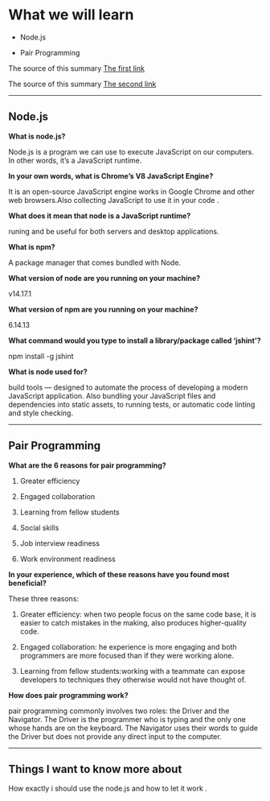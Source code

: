 # What we will learn

 - Node.js

 - Pair Programming


The source of this summary [The first link](https://www.sitepoint.com/an-introduction-to-node-js/)

The source of this summary [The second link](https://www.codefellows.org/blog/6-reasons-for-pair-programming/)
______________________________________

## Node.js

**What is node.js?**

Node.js is a program we can use to execute JavaScript on our computers. In other words, it’s a JavaScript runtime.

**In your own words, what is Chrome’s V8 JavaScript Engine?**

It is an open-source JavaScript engine works in Google Chrome and other web browsers.Also collecting JavaScript to use it in your code .

**What does it mean that node is a JavaScript runtime?**

runing and be useful for both servers and desktop applications.

**What is npm?**

A package manager that comes bundled with Node.

**What version of node are you running on your machine?**

v14.17.1

**What version of npm are you running on your machine?**

6.14.13

**What command would you type to install a library/package called ‘jshint’?**

npm install -g jshint

**What is node used for?**

build tools — designed to automate the process of developing a modern JavaScript application. Also bundling your JavaScript files and dependencies into static assets, to running tests, or automatic code linting and style checking.

______________________________________

## Pair Programming

**What are the 6 reasons for pair programming?**

1. Greater efficiency

2. Engaged collaboration

3. Learning from fellow students

4. Social skills

5. Job interview readiness

6. Work environment readiness

**In your experience, which of these reasons have you found most beneficial?**

These three reasons: 

1. Greater efficiency: when two people focus on the same code base, it is easier to catch mistakes in the making, also produces higher-quality code.

2. Engaged collaboration: he experience is more engaging and both programmers are more focused than if they were working alone.

3. Learning from fellow students:working with a teammate can expose developers to techniques they otherwise would not have thought of.


**How does pair programming work?**

pair programming commonly involves two roles: the Driver and the Navigator. The Driver is the programmer who is typing and the only one whose hands are on the keyboard. The Navigator uses their words to guide the Driver but does not provide any direct input to the computer.

______________________________________

## Things I want to know more about

How exactly i should use the node.js and how to let it work .